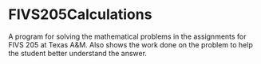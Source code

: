 # FIVS205Calculations
A program for solving the mathematical problems in the assignments for FIVS 205 at Texas A&M. Also shows the work done on the problem to help the student better understand the answer.

